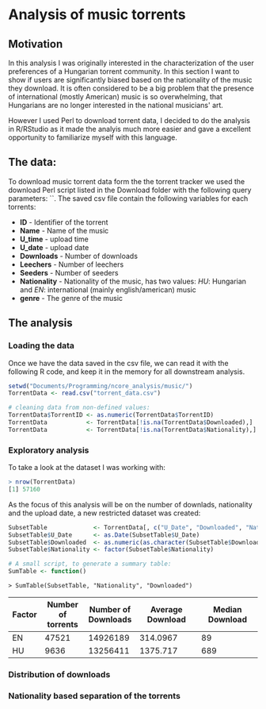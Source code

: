 Analysis of music torrents
===========

## Motivation

In this analysis I was originally interested in the characterization of the user preferences of a Hungarian torrent community. In this section I want to show if users are significantly biased based on the nationality of the music they download. It is often considered to be a big problem that the presence of international (mostly American) music is so overwhelming, that Hungarians are no longer interested in the national musicians' art.

However I used Perl to download torrent data, I decided to do the analysis in R/RStudio as it made the analyis much more easier and gave a excellent opportunity to familiarize myself with this language.

## The data:

To download music torrent data form the the torrent tracker we used the download Perl script listed in the Download folder with the following query parameters: ``. The saved csv file contain the following variables for each torrents:

* **ID** - Identifier of the torrent
* **Name** - Name of the music
* **U_time** - upload time
* **U_date** - upload date
* **Downloads** - Number of downloads
* **Leechers** - Number of leechers
* **Seeders** - Number of seeders
* **Nationality** - Nationality of the music, has two values: *HU*: Hungarian and *EN*: international (mainly english/american) music
* **genre** - The genre of the music

## The analysis

### Loading the data

Once we have the data saved in the csv file, we can read it with the following R code, and keep it in the memory for all downstream analysis.

```R
setwd("Documents/Programming/ncore_analysis/music/")
TorrentData <- read.csv("torrent_data.csv")

# cleaning data from non-defined values:
TorrentData$TorrentID <- as.numeric(TorrentData$TorrentID)
TorrentData           <- TorrentData[!is.na(TorrentData$Downloaded),]
TorrentData           <- TorrentData[!is.na(TorrentData$Nationality),]

```

### Exploratory analysis

To take a look at the dataset I was working with:
```r
> nrow(TorrentData)
[1] 57160
```
As the focus of this analysis will be on the number of downlads, nationality and the upload date, a new restricted dataset was created:

```r
SubsetTable             <- TorrentData[, c("U_Date", "Downloaded", "Nationality")]
SubsetTable$U_Date      <- as.Date(SubsetTable$U_Date)
SubsetTable$Downloaded  <- as.numeric(as.character(SubsetTable$Downloaded))
SubsetTable$Nationality <- factor(SubsetTable$Nationality)

# A small script, to generate a summary table:
SumTable <- function()

```

`> SumTable(SubsetTable, "Nationality", "Downloaded")`

| Factor | Number of<br />torrents | Number of<br />Downloads | Average Download | Median Download |
|--|--|--|--|--|
|  EN  |  47521  |  14926189  |  314.0967  |  89  |
|  HU  |  9636  |  13256411  |  1375.717  |  689  |


### Distribution of downloads



### Nationality based separation of the torrents



###
